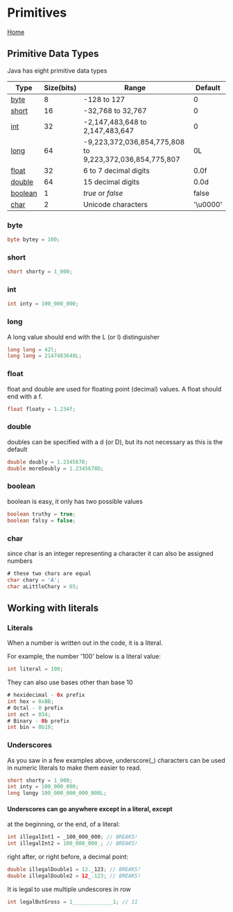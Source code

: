 # Primitives

[Home](../index.md)

## Primitive Data Types

Java has eight primitive data types

| Type | Size(bits) | Range | Default |
| --- | --- | --- | --- |
| [byte](#byte) | 8 | -128 to 127 | 0 |
| [short](#short) | 16 | -32,768 to 32,767 | 0 |
| [int](#int) | 32 | -2,147,483,648 to 2,147,483,647 | 0 |
| [long](#long) | 64 | -9,223,372,036,854,775,808 to 9,223,372,036,854,775,807 | 0L |
| [float](#float) | 32 | 6 to 7 decimal digits | 0.0f |
| [double](#double) | 64 | 15 decimal digits | 0.0d |
| [boolean](#boolean) | 1 | *true* or *false* | false |
| [char](#char) | 2 | Unicode characters | '\u0000' |

### byte

```java
byte bytey = 100;
```

### short

```java
short shorty = 1_000;
```

### int

```java
int inty = 100_000_000;
```

### long

 A long value should end with the L (or l) distinguisher

```java
long long = 42l;
long long = 2147483648L;
```

### float

float and double are used for floating point (decimal) values. A float should end with a f.

```java
float floaty = 1.234f;
```

### double

doubles can be specified with a d (or D), but its not necessary as this is the default

```java
double doubly = 1.2345678;
double moreDoubly = 1.2345678D;
```

### boolean

boolean is easy, it only has two possible values

```java
boolean truthy = true;
boolean falsy = false;
```

### char

since char is an integer representing a character it can also be assigned numbers

```java
# these two chars are equal
char chary = 'A';
char aLittleChary = 65;
```

## Working with literals

### Literals

When a number is written out in the code, it is a literal.

For example, the number '100' below is a literal value:

```java
int literal = 100;
```

They can also use bases other than base 10

```java
# hexidecimal - 0x prefix
int hex = 0xBB;
# Octal - 0 prefix
int oct = 034;
# Binary - 0b prefix
int bin = 0b10;
```

### Underscores

As you saw in a few examples above, underscore(_) characters can be used in numeric literals to make them easier to read.

```java
short shorty = 1_000;
int inty = 100_000_000;
long longy 100_000_000_000_000L;
```

#### Underscores can go anywhere except in a literal, except

at the beginning, or the end, of a literal:

```java
int illegalInt1 = _100_000_000; // BREAKS!
int illegalInt2 = 100_000_000_; // BREAKS!
```

right after, or right before, a decimal point:

```java
double illegalDouble1 = 12._123; // BREAKS!
double illegalDouble2 = 12_.123; // BREAKS!
```

It is legal to use multiple undescores in row

```java
int legalButGross = 1_____________1; // 11
```
